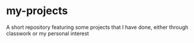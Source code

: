 # my-projects
A short repository featuring some projects that I have done, either through classwork or my personal interest

